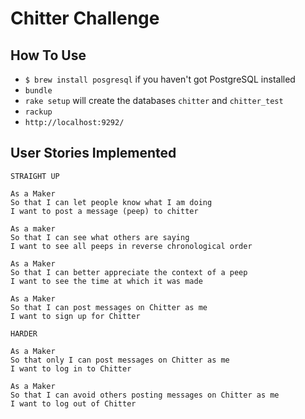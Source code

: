 Chitter Challenge
=================

## How To Use
* `$ brew install posgresql` if you haven't got PostgreSQL installed
* `bundle`  
* `rake setup` will create the databases `chitter` and `chitter_test`
* `rackup`  
* `http://localhost:9292/`  

## User Stories Implemented
```
STRAIGHT UP

As a Maker
So that I can let people know what I am doing  
I want to post a message (peep) to chitter

As a maker
So that I can see what others are saying  
I want to see all peeps in reverse chronological order

As a Maker
So that I can better appreciate the context of a peep
I want to see the time at which it was made

As a Maker
So that I can post messages on Chitter as me
I want to sign up for Chitter

HARDER

As a Maker
So that only I can post messages on Chitter as me
I want to log in to Chitter

As a Maker
So that I can avoid others posting messages on Chitter as me
I want to log out of Chitter
```

